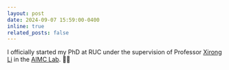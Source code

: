 ```yaml
---
layout: post
date: 2024-09-07 15:59:00-0400
inline: true
related_posts: false
---
```


I officially started my PhD at RUC under the supervision of Professor [Xirong Li](http://lixirong.net) in the [AIMC Lab](https://ruc-aimc-lab.github.io). 👨‍🎓